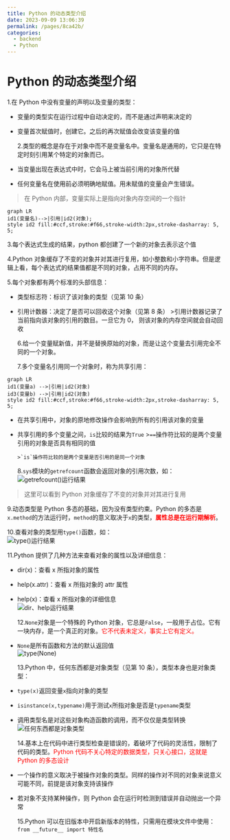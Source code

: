 ```yaml
---
title: Python 的动态类型介绍
date: 2023-09-09 13:06:39
permalink: /pages/8ca42b/
categories:
  - backend
  - Python
---
```

# Python 的动态类型介绍

1.在 Python 中没有变量的声明以及变量的类型：

- 变量的类型实在运行过程中自动决定的，而不是通过声明来决定的
- 变量首次赋值时，创建它。之后的再次赋值会改变该变量的值

  2.类型的概念是存在于对象中而不是变量名中。变量名是通用的，它只是在特定时刻引用某个特定的对象而已。

- 当变量出现在表达式中时，它会马上被当前引用的对象所代替
- 任何变量名在使用前必须明确地赋值。用未赋值的变量会产生错误。

> 在 Python 内部，变量实际上是指向对象内存空间的一个指针

```mermaid
graph LR
id1(变量名)-->|引用|id2(对象);
style id2 fill:#ccf,stroke:#f66,stroke-width:2px,stroke-dasharray: 5, 5;
```

3.每个表达式生成的结果，python 都创建了一个新的对象去表示这个值

4.Python 对象缓存了不变的对象并对其进行复用，如小整数和小字符串。但是逻辑上看，每个表达式的结果值都是不同的对象，占用不同的内存。

5.每个对象都有两个标准的头部信息：

- 类型标志符：标识了该对象的类型（见第 10 条）
- 引用计数器：决定了是否可以回收这个对象（见第 8 条） >引用计数器记录了当前指向该对象的引用的数目。一旦它为 0，
  则该对象的内存空间就会自动回收

  6.给一个变量赋新值，并不是替换原始的对象，而是让这个变量去引用完全不同的一个对象。

  7.多个变量名引用同一个对象时，称为共享引用：

```mermaid
graph LR
id1(变量a) -->|引用|id2(对象)
id3(变量b) -->|引用|id2(对象)
style id2 fill:#ccf,stroke:#f66,stroke-width:2px,stroke-dasharray: 5, 5;
```

- 在共享引用中，对象的原地修改操作会影响到所有的引用该对象的变量
- 共享引用的多个变量之间，`is`比较的结果为`True` >`==`操作符比较的是两个变量引用的对象是否具有相同的值

      >`is`操作符比较的是两个变量是否引用的是同一个对象

  8.`sys`模块的`getrefcount`函数会返回对象的引用次数，如：  
  ![getrefcount()运行结果](/img/python/python_1_1.JPG)

> 这里可以看到 Python 对象缓存了不变的对象并对其进行复用

9.动态类型是 Python 多态的基础，因为没有类型约束。Python 的多态是`x.method`的方法运行时，`method`的意义取决于`x`的类型，**<font color='red'>属性总是在运行期解析</font>**。

10.查看对象的类型用`type()`函数，如：  
![type()运行结果](/img/python/python_1_2.JPG)

11.Python 提供了几种方法来查看对象的属性以及详细信息：

- dir(x)：查看 x 所指对象的属性
- help(x.attr)：查看 x 所指对象的 attr 属性
- help(x)：查看 x 所指对象的详细信息  
  ![dir、help运行结果](/img/python/python_1_3.JPG)

  12.`None`对象是一个特殊的 Python 对象，它总是`False`，一般用于占位。它有一块内存，是一个真正的对象。<font color='red'>它不代表未定义，事实上它有定义。</font>

- `None`是所有函数和方法的默认返回值  
  ![type(None)](/img/python/python_1_4.JPG)

  13.Python 中，任何东西都是对象类型（见第 10 条），类型本身也是对象类型：

- `type(x)`返回变量`x`指向对象的类型
- `isinstance(x,typename)`用于测试`x`所指对象是否是`typename`类型
- 调用类型名是对这些对象构造函数的调用，而不仅仅是类型转换  
   ![任何东西都是对象类型](/img/python/python_1_5.JPG)

  14.基本上在代码中进行类型检查是错误的，着破坏了代码的灵活性，限制了代码的类型。<font color='red'>Python 代码不关心特定的数据类型，只关心接口，这就是 Python 的多态设计</font>

- 一个操作的意义取决于被操作对象的类型。同样的操作对不同的对象来说意义可能不同，前提是该对象支持该操作
- 若对象不支持某种操作，则 Python 会在运行时检测到错误并自动抛出一个异常

  15.Python 可以在旧版本中开启新版本的特性，只需用在模块文件中使用：
  `from __future__ import 特性名`
